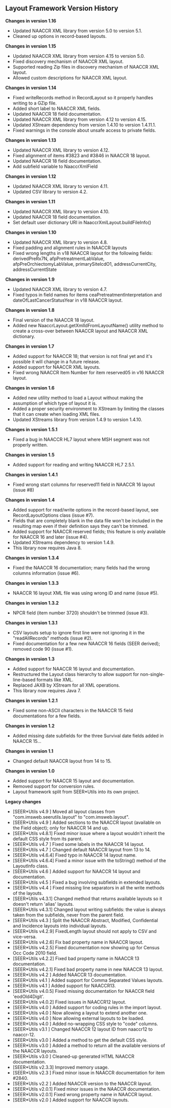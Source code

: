 ## Layout Framework Version History

**Changes in version 1.16**

- Updated NAACCR XML library from version 5.0 to version 5.1.
- Cleaned up options in record-based layouts.

**Changes in version 1.15**

- Updated NAACCR XML library from version 4.15 to version 5.0.
- Fixed discovery mechanism of NAACCR XML layout.
- Supported reading Zip files in discovery mechanism of NAACCR XML layout.
- Allowed custom descriptions for NAACCR XML layout.

**Changes in version 1.14**

- Fixed writeRecords method in RecordLayout so it properly handles writing to a GZip file.
- Added short label to NAACCR XML fields.
- Updated NAACCR 18 field documentation.
- Updated NAACCR XML library from version 4.12 to version 4.15.
- Updated XStream dependency from version 1.4.10 to version 1.4.11.1.
- Fixed warnings in the console about unsafe access to private fields.

**Changes in version 1.13**

- Updated NAACCR XML library to version 4.12.
- Fixed alignment of items #3823 and #3846 in NAACCR 18 layout.
- Updated NAACCR 18 field documentation.
- Add subfield variable to NaaccrXmlField

**Changes in version 1.12**

- Updated NAACCR XML library to version 4.11.
- Updated CSV library to version 4.2.

**Changes in version 1.11**

- Updated NAACCR XML library to version 4.10.
- Updated NAACCR 18 field documentation.
- Set default user dictionary URI in NaaccrXmlLayout.buildFileInfo() 

**Changes in version 1.10**

- Updated NAACCR XML library to version 4.8.
- Fixed padding and alignment rules in NAACCR layouts
- Fixed wrong lengths in v18 NAACCR layout for the following fields: derivedPreRx7N, afpPretreatmentLabValue, afpPreOrchiectomyLabValue, primarySiteIcdO1, addressCurrentCity, addressCurrentState

**Changes in version 1.9**

- Updated NAACCR XML library to version 4.7.
- Fixed typos in field names for items ceaPretreatmentInterpretation and dateOfLastCancerStatusYear in v18 NAACCR layout.

**Changes in version 1.8**

- Final version of the NAACCR 18 layout.
- Added new NaaccrLayout.getXmlIdFromLayoutName() utility method to create a cross-over between NAACCR layout and NAACCR XML dictionary.

**Changes in version 1.7**

- Added support for NAACCR 18; that version is not final yet and it's possible it will change in a future release.
- Added support for NAACCR XML layouts.
- Fixed wrong NAACCR Item Number for item reserved05 in v16 NAACCR layout.

**Changes in version 1.6**

- Added new utility method to load a Layout without making the assumption of which type of layout it is.
- Added a proper security environment to XStream by limiting the classes that it can create when loading XML files.
- Updated XStreams library from version 1.4.9 to version 1.4.10. 

**Changes in version 1.5.1**

- Fixed a bug in NAACCR HL7 layout where MSH segment was not properly written.

**Changes in version 1.5**

- Added support for reading and writing NAACCR HL7 2.5.1.

**Changes in version 1.4.1**

- Fixed wrong start columns for reserved11 field in NAACCR 16 layout (issue #8)

**Changes in version 1.4**

- Added support for read/write options in the record-based layout, see RecordLayoutOptions class (issue #7).
- Fields that are completely blank in the data file won't be included in the resulting map even if their definition says they can't be trimmed.
- Added support for NAACCR reserved fields; this feature is only available for NAACCR 16 and later (issue #4).
- Updated XStreams dependency to version 1.4.9.
- This library now requires Java 8.

**Changes in version 1.3.4**

- Fixed the NAACCR 16 documentation; many fields had the wrong columns information (issue #6).

**Changes in version 1.3.3**

- NAACCR 16 layout XML file was using wrong ID and name (issue #5).

**Changes in version 1.3.2**

- NPCR field (item number 3720) shouldn't be trimmed (issue #3).

**Changes in version 1.3.1**

- CSV layouts setup to ignore first line were not ignoring it in the "readAllRecords" methods (issue #2).
- Fixed documentation for a few new NAACCR 16 fields (SEER derived); removed code 90 (issue #1).

**Changes in version 1.3**

- Added support for NAACCR 16 layout and documentation.
- Restructured the Layout class hierarchy to allow support for non-single-line-based formats like XML.
- Replaced JAXB by XStream for all XML operations.
- This library now requires Java 7.

**Changes in version 1.2.1**

- Fixed some non-ASCII characters in the NAACCR 15 field documentations for a few fields.

**Changes in version 1.2**

- Added missing date subfields for the three Survival date fields added in NAACCR 15...

**Changes in version 1.1**

- Changed default NAACCR layout from 14 to 15.

**Changes in version 1.0**

- Added support for NAACCR 15 layout and documentation.
- Removed support for conversion rules.
- Layout framework split from SEER*Utils into its own project.

**Legacy changes**

- [SEER*Utils v4.9  ]  Moved all layout classes from "com.imsweb.seerutils.layout" to "com.imsweb.layout".
- [SEER*Utils v4.9  ]  Added sections to the NAACCR layout (available on the Field object); only for NAACCR 14 and up.
- [SEER*Utils v4.8.1]  Fixed minor issue where a layout wouldn't inherit the default CSS style from its parent.
- [SEER*Utils v4.7  ]  Fixed some labels in the NAACCR 14 layout.
- [SEER*Utils v4.7  ]  Changed default NAACCR layout from 13 to 14.
- [SEER*Utils v4.6.4]  Fixed typo in NAACCR 14 layout name.
- [SEER*Utils v4.6.4]  Fixed a minor issue with the toString() method of the LayoutInfo class.
- [SEER*Utils v4.6  ]  Added support for NAACCR 14 layout and documentation.
- [SEER*Utils v4.5  ]  Fixed a bug involving subfields in extended layouts.
- [SEER*Utils v4.4  ]  Fixed missing line separators in all the write methods of the layouts.
- [SEER*Utils v4.3.1]  Changed method that returns available layouts so it doesn't return 'alias' layouts.
- [SEER*Utils v4.3.1]  Changed layout writing subfields: the value is always taken from the subfields, never from the parent field.
- [SEER*Utils v4.3  ]  Split the NAACCR Abstract, Modified, Confidential and Incidence layouts into individual layouts.
- [SEER*Utils v4.2.9]  FixedLength layout should not apply to CSV and vice-versa.
- [SEER*Utils v4.2.6]  Fix bad property name in NAACCR layout.
- [SEER*Utils v4.2.5]  Fixed documentation now showing up for Census Occ Code 2010 field.
- [SEER*Utils v4.2.2]  Fixed bad property name in NAACCR 13 documentation.
- [SEER*Utils v4.2.1]  Fixed bad property name in new NAACCR 13 layout.
- [SEER*Utils v4.2  ]  Added NAACCR 13 documentation.
- [SEER*Utils v4.1  ]  Added support for Comma Separated Values layouts.
- [SEER*Utils v4.1  ]  Added support for NAACCR13.
- [SEER*Utils v4.0.5]  Fixed missing documentation for NAACCR field 'eodOld4Digit'.
- [SEER*Utils v4.0.2]  Fixed issues in NAACCR12 layout.
- [SEER*Utils v4.0  ]  Added support for coding rules in the import layout.
- [SEER*Utils v4.0  ]  Now allowing a layout to extend another one.
- [SEER*Utils v4.0  ]  Now allowing external layouts to be loaded.
- [SEER*Utils v4.0  ]  Added no-wrapping CSS style to "code" columns.
- [SEER*Utils v3.1  ]  Changed NAACCR 12 layout ID from naaccr12 to naaccr-12.
- [SEER*Utils v3.0  ]  Added a method to get the default CSS style.
- [SEER*Utils v3.0  ]  Added a method to return all the available versions of the NAACCR layouts.
- [SEER*Utils v3.0  ]  Cleaned-up generated HTML NAACCR documentation.
- [SEER*Utils v2.3.3]  Improved memory usage.
- [SEER*Utils v2.3  ]  Fixed minor issue in NAACCR documentation for item #2840.
- [SEER*Utils v2.2  ]  Added NAACCR version to the NAACCR layout.
- [SEER*Utils v2.0.1]  Fixed minor issues in the NAACCR documentation.
- [SEER*Utils v2.0.1]  Fixed wrong property name in NAACCR layout.
- [SEER*Utils v2.0  ]  Added support for NAACCR layouts.
